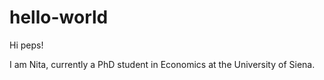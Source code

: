 # hello-world

Hi peps!

I am Nita, currently a PhD student in Economics at the University of Siena. 
